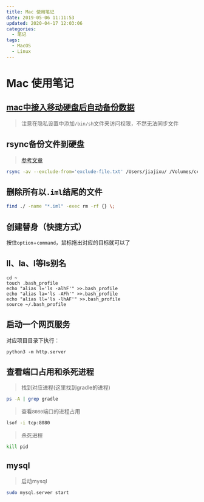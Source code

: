 ```yaml
---
title: Mac 使用笔记
date: 2019-05-06 11:11:53
updated: 2020-04-17 12:03:06
categories:
  - 笔记
tags:
  - MacOS
  - Linux
---
```


# Mac 使用笔记

## [mac中接入移动硬盘后自动备份数据](http://www.xiaocai.name/2017/07/07/mac%E4%B8%AD%E6%8E%A5%E5%85%A5%E7%A7%BB%E5%8A%A8%E7%A1%AC%E7%9B%98%E8%87%AA%E5%8A%A8%E5%A4%87%E4%BB%BD%E6%95%B0%E6%8D%AE(launchctl)/)

> 注意在隐私设置中添加`/bin/sh`文件夹访问权限，不然无法同步文件

## rsync备份文件到硬盘

> [参考文章](https://www.ruanyifeng.com/blog/2020/08/rsync.html)

``` sh
rsync -av --exclude-from='exclude-file.txt' /Users/jiajixu/ /Volumes/cc/MacBak
```

## 删除所有以`.iml`结尾的文件

``` sh
find ./ -name "*.iml" -exec rm -rf {} \;
```

## 创建替身（快捷方式）

按住`option`+`command`，鼠标拖出对应的目标就可以了

## ll、la、l等ls别名

``` shell
cd ~
touch .bash_profile
echo "alias l='ls -alhF'" >>.bash_profile
echo "alias la='ls -AFh'" >>.bash_profile
echo "alias ll='ls -lhAF'" >>.bash_profile
source ~/.bash_profile
```

## 启动一个网页服务

对应项目目录下执行：

``` shell
python3 -m http.server
```

## 查看端口占用和杀死进程

> 找到对应进程(这里找到gradle的进程)

``` sh
ps -A | grep gradle
```

> 查看`8080`端口的进程占用

``` sh
lsof -i tcp:8080
```

> 杀死进程

``` sh
kill pid
```

## mysql

> 启动mysql

``` sh
sudo mysql.server start
```
